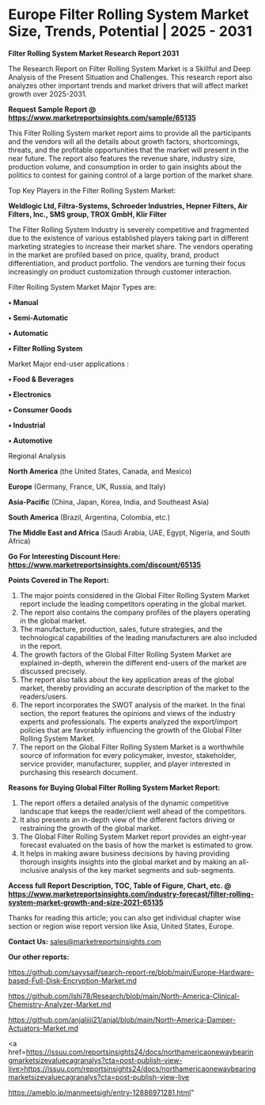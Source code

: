 # Europe Filter Rolling System Market Size, Trends, Potential | 2025 - 2031

<strong>Filter Rolling System Market Research Report 2031</strong>

The Research Report on Filter Rolling System Market is a Skillful and Deep Analysis of the Present Situation and Challenges. This research report also analyzes other important trends and market drivers that will affect market growth over 2025-2031.

<strong>Request Sample Report @ <a href=https://www.marketreportsinsights.com/sample/65135>https://www.marketreportsinsights.com/sample/65135</a></strong>

This Filter Rolling System market report aims to provide all the participants and the vendors will all the details about growth factors, shortcomings, threats, and the profitable opportunities that the market will present in the near future. The report also features the revenue share, industry size, production volume, and consumption in order to gain insights about the politics to contest for gaining control of a large portion of the market share.

Top Key Players in the Filter Rolling System Market:

<strong>Weldlogic Ltd, Filtra-Systems, Schroeder Industries, Hepner Filters, Air Filters, Inc., SMS group, TROX GmbH, Klir Filter</strong>

The Filter Rolling System Industry is severely competitive and fragmented due to the existence of various established players taking part in different marketing strategies to increase their market share. The vendors operating in the market are profiled based on price, quality, brand, product differentiation, and product portfolio. The vendors are turning their focus increasingly on product customization through customer interaction.

Filter Rolling System Market Major Types are:

<strong>• Manual

• Semi-Automatic

• Automatic

• Filter Rolling System</strong>

Market Major end-user applications :

<strong>• Food & Beverages

• Electronics

• Consumer Goods

• Industrial

• Automotive</strong>

Regional Analysis

</u><strong><b>North America</b></strong> (the United States, Canada, and Mexico)

<strong><b>Europe </b></strong>(Germany, France, UK, Russia, and Italy)

<strong><b>Asia-Pacific</b></strong> (China, Japan, Korea, India, and Southeast Asia)

<strong><b>South America</b></strong> (Brazil, Argentina, Colombia, etc.)

<strong><b>The Middle East and Africa</b></strong> (Saudi Arabia, UAE, Egypt, Nigeria, and South Africa)

<strong>Go For Interesting Discount Here: <a href=https://www.marketreportsinsights.com/discount/65135>https://www.marketreportsinsights.com/discount/65135</a></strong>

<strong>Points Covered in The Report:</strong>
<ol>
  <li>The major points considered in the Global Filter Rolling System Market report include the leading competitors operating in the global market.</li>
  <li>The report also contains the company profiles of the players operating in the global market.</li>
  <li>The manufacture, production, sales, future strategies, and the technological capabilities of the leading manufacturers are also included in the report.</li>
  <li>The growth factors of the Global Filter Rolling System Market are explained in-depth, wherein the different end-users of the market are discussed precisely.</li>
  <li>The report also talks about the key application areas of the global market, thereby providing an accurate description of the market to the readers/users.</li>
  <li>The report incorporates the SWOT analysis of the market. In the final section, the report features the opinions and views of the industry experts and professionals. The experts analyzed the export/import policies that are favorably influencing the growth of the Global Filter Rolling System Market.</li>
  <li>The report on the Global Filter Rolling System Market is a worthwhile source of information for every policymaker, investor, stakeholder, service provider, manufacturer, supplier, and player interested in purchasing this research document.</li>
</ol>
<strong>Reasons for Buying Global Filter Rolling System Market Report:</strong>

<ol>
  <li>The report offers a detailed analysis of the dynamic competitive landscape that keeps the reader/client well ahead of the competitors.</li>
  <li>It also presents an in-depth view of the different factors driving or restraining the growth of the global market.</li>
  <li>The Global Filter Rolling System Market report provides an eight-year forecast evaluated on the basis of how the market is estimated to grow.</li>
  <li>It helps in making aware business decisions by having providing thorough insights insights into the global market and by making an all-inclusive analysis of the key market segments and sub-segments.</li>
</ol>
<strong>Access full Report Description, TOC, Table of Figure, Chart, etc. @ <a href=https://www.marketreportsinsights.com/industry-forecast/filter-rolling-system-market-growth-and-size-2021-65135>https://www.marketreportsinsights.com/industry-forecast/filter-rolling-system-market-growth-and-size-2021-65135</a></strong>


Thanks for reading this article; you can also get individual chapter wise section or region wise report version like Asia, United States, Europe.

<strong>Contact Us:</strong>
sales@marketreportsinsights.com

<strong>Our other reports:</strong>

<a href=https://github.com/sayysaif/search-report-re/blob/main/Europe-Hardware-based-Full-Disk-Encryption-Market.md>https://github.com/sayysaif/search-report-re/blob/main/Europe-Hardware-based-Full-Disk-Encryption-Market.md</a>

<a href=https://github.com/Ishi78/Research/blob/main/North-America-Clinical-Chemistry-Analyzer-Market.md>https://github.com/Ishi78/Research/blob/main/North-America-Clinical-Chemistry-Analyzer-Market.md</a>

<a href=https://github.com/anjaliiii21/anjal/blob/main/North-America-Damper-Actuators-Market.md>https://github.com/anjaliiii21/anjal/blob/main/North-America-Damper-Actuators-Market.md</a>

<a href=https://issuu.com/reportsinsights24/docs/northamericaonewaybearingmarketsizevaluecagranalys?cta=post-publish-view-live>https://issuu.com/reportsinsights24/docs/northamericaonewaybearingmarketsizevaluecagranalys?cta=post-publish-view-live</a>

<a href=https://ameblo.jp/manmeetsigh/entry-12886971281.html>https://ameblo.jp/manmeetsigh/entry-12886971281.html</a>"
